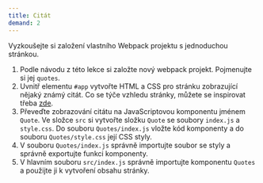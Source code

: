 ```yaml
---
title: Citát
demand: 2
---
```


Vyzkoušejte si založení vlastního Webpack projektu s jednoduchou stránkou.

1. Podle návodu z této lekce si založte nový webpack projekt. Pojmenujte si jej `quotes`.
1. Uvnitř elementu `#app` vytvořte HTML a CSS pro stránku zobrazující nějaký známý citát. Co se týče vzhledu stránky, můžete se inspirovat třeba [zde](assets/quote.png).
1. Převeďte zobrazování citátu na JavaScriptovou komponentu jménem `Quote`. Ve složce `src` si vytvořte složku `Quote` se soubory `index.js` a `style.css`. Do souboru `Quotes/index.js` vložte kód komponenty a do souboru `Quotes/style.css` její CSS styly.
1. V souboru `Quotes/index.js` správně importujte soubor se styly a správně exportujte funkci komponenty.
1. V hlavním souboru `src/index.js` správně importujte komponentu `Quotes` a použijte ji k vytvoření obsahu stránky.
